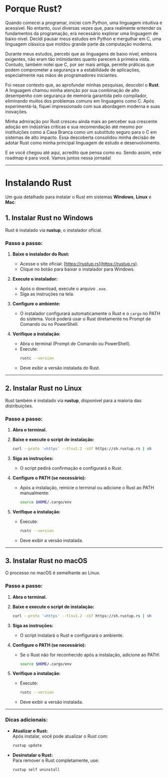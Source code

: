 # Porque Rust?

Quando comecei a programar, iniciei com Python, uma linguagem intuitiva e acessível. No entanto, ouvi diversas vezes que, para realmente entender os fundamentos da programação, era necessário explorar uma linguagem de baixo nível. Decidi pausar meus estudos em Python e mergulhar em C, uma linguagem clássica que moldou grande parte da computação moderna.  

Durante meus estudos, percebi que as linguagens de baixo nível, embora exigentes, não eram tão intimidantes quanto parecem à primeira vista. Contudo, também notei que C, por ser mais antiga, permite práticas que podem comprometer a segurança e a estabilidade de aplicações, especialmente nas mãos de programadores iniciantes.  

Foi nesse contexto que, ao aprofundar minhas pesquisas, descobri o **Rust**. A linguagem chamou minha atenção por sua combinação de alto desempenho com segurança de memória garantida pelo compilador, eliminando muitos dos problemas comuns em linguagens como C. Após experimentá-la, fiquei impressionado com sua abordagem moderna e suas inovações.  

Minha admiração por Rust cresceu ainda mais ao perceber sua crescente adoção em indústrias críticas e sua recomendação até mesmo por instituições como a Casa Branca como um substituto seguro para o C em sistemas de alto impacto. Essa descoberta consolidou minha decisão de adotar Rust como minha principal linguagem de estudo e desenvolvimento.  

E se você chegou até aqui, acredito que pensa como eu. Sendo assim, este roadmap é para você. Vamos juntos nessa jornada!  

--- 

# Instalando Rust

Um guia detalhado para instalar o Rust em sistemas **Windows**, **Linux** e **Mac**:

## **1. Instalar Rust no Windows**
Rust é instalado via **rustup**, o instalador oficial.

### **Passo a passo:**
1. **Baixe o instalador do Rust:**
   - Acesse o site oficial: [https://rustup.rs](https://rustup.rs).
   - Clique no botão para baixar o instalador para Windows.

2. **Execute o instalador:**
   - Após o download, execute o arquivo `.exe`.
   - Siga as instruções na tela.

3. **Configure o ambiente:**
   - O instalador configurará automaticamente o Rust e o `cargo` no PATH do sistema. Você poderá usar o Rust diretamente no Prompt de Comando ou no PowerShell.

4. **Verifique a instalação:**
   - Abra o terminal (Prompt de Comando ou PowerShell).
   - Execute:
     ```bash
     rustc --version
     ```
   - Deve exibir a versão instalada do Rust.

---

## **2. Instalar Rust no Linux**
Rust também é instalado via **rustup**, disponível para a maioria das distribuições.

### **Passo a passo:**
1. **Abra o terminal.**
2. **Baixe e execute o script de instalação:**
   ```bash
   curl --proto '=https' --tlsv1.2 -sSf https://sh.rustup.rs | sh
   ```
3. **Siga as instruções:**
   - O script pedirá confirmação e configurará o Rust.

4. **Configure o PATH (se necessário):**
   - Após a instalação, reinicie o terminal ou adicione o Rust ao PATH manualmente:
     ```bash
     source $HOME/.cargo/env
     ```

5. **Verifique a instalação:**
   - Execute:
     ```bash
     rustc --version
     ```
   - Deve exibir a versão instalada.

---

## **3. Instalar Rust no macOS**
O processo no macOS é semelhante ao Linux.

### **Passo a passo:**
1. **Abra o terminal.**
2. **Baixe e execute o script de instalação:**
   ```bash
   curl --proto '=https' --tlsv1.2 -sSf https://sh.rustup.rs | sh
   ```
3. **Siga as instruções:**
   - O script instalará o Rust e configurará o ambiente.

4. **Configure o PATH (se necessário):**
   - Se o Rust não for reconhecido após a instalação, adicione ao PATH:
     ```bash
     source $HOME/.cargo/env
     ```

5. **Verifique a instalação:**
   - Execute:
     ```bash
     rustc --version
     ```
   - Deve exibir a versão instalada.

---

### **Dicas adicionais:**
- **Atualizar o Rust:**  
  Após instalar, você pode atualizar o Rust com:
  ```bash
  rustup update
  ```

- **Desinstalar o Rust:**  
  Para remover o Rust completamente, use:
  ```bash
  rustup self uninstall
  ```
